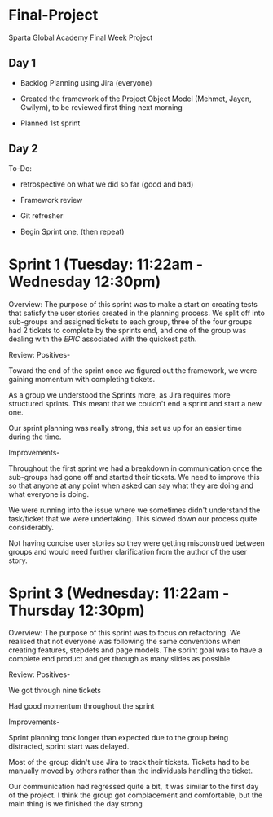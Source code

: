 
# Final-Project
Sparta Global Academy Final Week Project

## Day 1

* Backlog Planning using Jira (everyone)

* Created the framework of the Project Object Model (Mehmet, Jayen, Gwilym), to be reviewed first thing next morning

* Planned 1st sprint

## Day 2

To-Do: 

* retrospective on what we did so far (good and bad)

* Framework review

* Git refresher 

* Begin Sprint one, (then repeat)  

# Sprint 1 (Tuesday: 11:22am - Wednesday 12:30pm)

Overview: The purpose of this sprint was to make a start on creating tests that satisfy the user stories created in the planning process. We split off into sub-groups and assigned tickets to each group, three of the four groups had 2 tickets to complete by the sprints end, and one of the group was dealing with the *EPIC* associated with the quickest path.

Review:
Positives- 

Toward the end of the sprint once we figured out the framework, we were gaining momentum with completing tickets.

As a group we understood the Sprints more, as Jira requires more structured sprints. This meant that we couldn't end a sprint            and start a new one.

Our sprint planning was really strong, this set us up for an easier time during the time.
           
Improvements- 

Throughout the first sprint we had a breakdown in communication once the sub-groups had gone off and started their                       tickets. We need to improve this so that anyone at any point when asked can say what they are doing and what everyone is                 doing.     

We were running into the issue where we sometimes didn't understand the task/ticket that we were undertaking. This slowed               down our process quite considerably.
              
Not having concise user stories so they were getting misconstrued between groups and would need further clarification
from the author of the user story.

# Sprint 3 (Wednesday: 11:22am - Thursday 12:30pm)

Overview: The purpose of this sprint was to focus on refactoring. We realised that not everyone was following the same conventions when creating features, stepdefs and page models. The sprint goal was to have a complete end product and get through as many slides as possible.


Review:
Positives- 

We got through nine tickets 

Had good momentum throughout the sprint
           
Improvements- 

Sprint planning took longer than expected due to the group being distracted, sprint start was delayed.

Most of the group didn't use Jira to track their tickets. Tickets had to be manually moved by others rather than the individuals handling the ticket.

Our communication had regressed quite a bit, it was similar to the first day of the project. I think the group got complacement and comfortable, but the main thing is we finished the day strong
